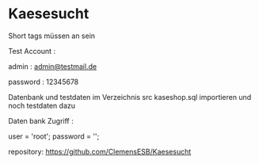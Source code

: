 # Kaesesucht

Short tags müssen an sein

Test Account : 

 admin : admin@testmail.de 

 password : 12345678

Datenbank und testdaten im Verzeichnis src 
kaseshop.sql importieren und noch testdaten dazu 

Daten bank Zugriff :

user  = 'root';
password    = '';

repository: https://github.com/ClemensESB/Kaesesucht


